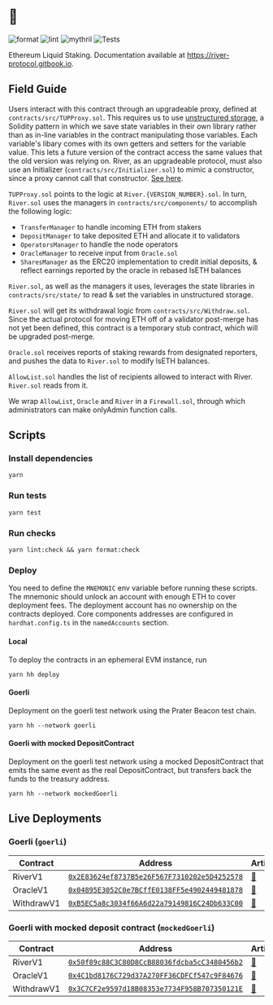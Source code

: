 # 🌊
![format](https://github.com/River-Protocol/river-contracts/actions/workflows/Format.yaml/badge.svg)
![lint](https://github.com/River-Protocol/river-contracts/actions/workflows/Lint.yaml/badge.svg)
![mythril](https://github.com/River-Protocol/river-contracts/actions/workflows/Mythril.yaml/badge.svg)
![Tests](https://github.com/River-Protocol/river-contracts/actions/workflows/Tests.yaml/badge.svg)

Ethereum Liquid Staking. Documentation available at https://river-protocol.gitbook.io.

## Field Guide
Users interact with this contract through an upgradeable proxy, defined at `contracts/src/TUPProxy.sol`. This requires us to use [unstructured storage](https://blog.openzeppelin.com/upgradeability-using-unstructured-storage/), a Solidity pattern in which we save state variables in their own library rather than as in-line variables in the contract manipulating those variables. Each variable's libary comes with its own getters and setters for the variable value. This lets a future version of the contract access the same values that the old version was relying on. River, as an upgradeable protocol, must also use an Initializer (`contracts/src/Initializer.sol`) to mimic a constructor, since a proxy cannot call that constructor. [See here](https://docs.openzeppelin.com/upgrades-plugins/1.x/writing-upgradeable#initializers).

`TUPProxy.sol` points to the logic at `River.{VERSION_NUMBER}.sol`. In turn, `River.sol` uses the managers in `contracts/src/components/` to accomplish the following logic:

- `TransferManager` to handle incoming ETH from stakers
- `DepositManager` to take deposited ETH and allocate it to validators
- `OperatorsManager` to handle the node operators
- `OracleManager` to receive input from `Oracle.sol`
- `SharesManager` as the ERC20 implementation to credit initial deposits, & reflect earnings reported by the oracle in rebased lsETH balances

`River.sol`, as well as the managers it uses, leverages the state libraries in `contracts/src/state/` to read & set the variables in unstructured storage.

`River.sol` will get its withdrawal logic from `contracts/src/Withdraw.sol`. Since the actual protocol for moving ETH off of a validator post-merge has not yet been defined, this contract is a temporary stub contract, which will be upgraded post-merge.

`Oracle.sol` receives reports of staking rewards from designated reporters, and pushes the data to `River.sol` to modify lsETH balances.

`AllowList.sol` handles the list of recipients allowed to interact with River. `River.sol` reads from it.

We wrap `AllowList`, `Oracle` and `River` in a `Firewall.sol`, through which administrators can make onlyAdmin function calls.

## Scripts

### Install dependencies

```
yarn
```

### Run tests

```
yarn test
```

### Run checks

```
yarn lint:check && yarn format:check
```

### Deploy

You need to define the `MNEMONIC` env variable before running these scripts. The mnemonic should unlock an account with enough ETH to cover deployment fees. The deployment account has no ownership on the contracts deployed. Core components addresses are configured in `hardhat.config.ts` in the `namedAccounts` section.

#### Local

To deploy the contracts in an ephemeral EVM instance, run

```
yarn hh deploy
```

#### Goerli

Deployment on the goerli test network using the Prater Beacon test chain.

```
yarn hh --network goerli
```

#### Goerli with mocked DepositContract

Deployment on the goerli test network using a mocked DepositContract that emits the same event as the real DepositContract, but transfers back the funds to the treasury address.

```
yarn hh --network mockedGoerli
```

## Live Deployments

### Goerli (`goerli`)

| Contract | Address | Artifact |
|---|---|---|
| RiverV1  | [`0x2E83624ef8737B5e26F567F7310202e5D4252578`](https://goerli.etherscan.io/address/0x2E83624ef8737B5e26F567F7310202e5D4252578) | [📜](./deployments/goerli/RiverV1.json) |
| OracleV1  | [`0x04895E3052C0e7BCffE0138FF5e4902449481878`](https://goerli.etherscan.io/address/0x04895E3052C0e7BCffE0138FF5e4902449481878)  | [📜](./deployments/goerli/OracleV1.json) |
|  WithdrawV1 | [`0xB5EC5a8c3034f66A6d22a79149816C24Db633C00`](https://goerli.etherscan.io/address/0xB5EC5a8c3034f66A6d22a79149816C24Db633C00)  | [📜](./deployments/goerli/WithdrawV1.json) |

### Goerli with mocked deposit contract (`mockedGoerli`)

| Contract | Address | Artifact |
|---|---|---|
| RiverV1  | [`0x50f89c88C3C80D8CcB88036fdcba5cC3480456b2`](https://goerli.etherscan.io/address/0x50f89c88C3C80D8CcB88036fdcba5cC3480456b2) | [📜](./deployments/mockedGoerli/RiverV1.json) |
| OracleV1  | [`0x4C1bd8176C729d37A270FF36CDFCf547c9F84676`](https://goerli.etherscan.io/address/0x4C1bd8176C729d37A270FF36CDFCf547c9F84676)  | [📜](./deployments/mockedGoerli/OracleV1.json) |
|  WithdrawV1 | [`0x3C7CF2e9597d18B08353e7734F958B707350121E`](https://goerli.etherscan.io/address/0x3C7CF2e9597d18B08353e7734F958B707350121E)  | [📜](./deployments/mockedGoerli/WithdrawV1.json) |
